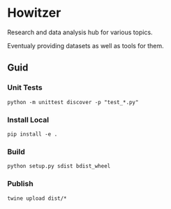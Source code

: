 # Howitzer

Research and data analysis hub for various topics.

Eventualy providing datasets as well as tools for them.

## Guid

### Unit Tests

`python -m unittest discover -p "test_*.py"`

### Install Local

`pip install -e .`

### Build

`python setup.py sdist bdist_wheel`

### Publish

`twine upload dist/*`
